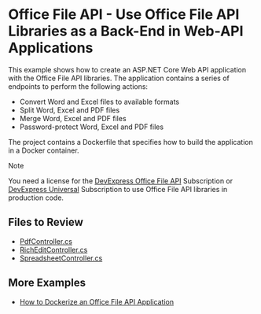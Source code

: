 # Office File API - Use Office File API Libraries as a Back-End in Web-API Applications

This example shows how to create an ASP.NET Core Web API application with the Office File API libraries. The application contains a series of endpoints to perform the following actions:

- Convert Word and Excel files to available formats
- Split Word, Excel and PDF files
- Merge Word, Excel and PDF files
- Password-protect Word, Excel and PDF files

 The project contains a Dockerfile that specifies how to build the application in a Docker container.

 > [!note]
 > You need a license for the [DevExpress Office File API](https://www.devexpress.com/products/net/office-file-api/) Subscription or [DevExpress Universal](https://www.devexpress.com/subscriptions/universal.xml) Subscription to use Office File API libraries in production code.

## Files to Review

 * [PdfController.cs](./CS/Controllers/PdfController.cs)
 * [RichEditController.cs](./CS/Controllers/RichEditController.cs)
 * [SpreadsheetController.cs](./CS/Controllers/SpreadsheetController.cs)

## More Examples

* [How to Dockerize an Office File API Application](https://github.com/DevExpress-Examples/dockerize-office-file-api-app)